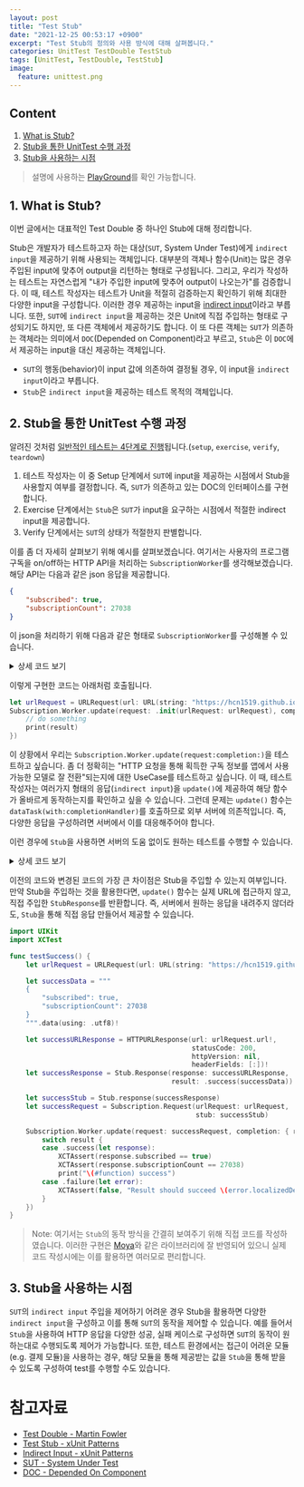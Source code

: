 ```yaml
---
layout: post
title: "Test Stub"
date: "2021-12-25 00:53:17 +0900"
excerpt: "Test Stub의 정의와 사용 방식에 대해 살펴봅니다."
categories: UnitTest TestDouble TestStub
tags: [UnitTest, TestDouble, TestStub]
image:
  feature: unittest.png
---
```


## Content

1. [What is Stub?](./test_stub#1-what-is-stub?)
2. [Stub을 통한 UnitTest 수행 과정](./test_stub#2-stub을-통한-unittest-수행-과정)
3. [Stub을 사용하는 시점](./test_stub#3-stub을-사용하는-시점)

> 설명에 사용하는 [PlayGround](https://github.com/hcn1519/TestDoublePlayGround)를 확인 가능합니다.

## 1. What is Stub?

이번 글에서는 대표적인 Test Double 중 하나인 Stub에 대해 정리합니다.

Stub은 개발자가 테스트하고자 하는 대상(`SUT`, System Under Test)에게 `indirect input`을 제공하기 위해 사용되는 객체입니다. 대부분의 객체나 함수(Unit)는 많은 경우 주입된 input에 맞추어 output을 리턴하는 형태로 구성됩니다. 그리고, 우리가 작성하는 테스트는 자연스럽게 "내가 주입한 input에 맞추어 output이 나오는가"를 검증합니다. 이 때, 테스트 작성자는 테스트가 Unit을 적절히 검증하는지 확인하기 위해 최대한 다양한 input을 구성합니다. 이러한 경우 제공하는 input을 [indirect input](http://xunitpatterns.com/indirect%20input.html)이라고 부릅니다. 또한, `SUT`에 `indirect input`을 제공하는 것은 Unit에 직접 주입하는 형태로 구성되기도 하지만, 또 다른 객체에서 제공하기도 합니다. 이 또 다른 객체는 `SUT`가 의존하는 객체라는 의미에서 `DOC`(Depended on Component)라고 부르고, `Stub`은 이 `DOC`에서 제공하는 input을 대신 제공하는 객체입니다.

- `SUT`의 행동(behavior)이 input 값에 의존하여 결정될 경우, 이 input을 `indirect input`이라고 부릅니다.
- `Stub`은 `indirect input`을 제공하는 테스트 목적의 객체입니다.

## 2. Stub을 통한 UnitTest 수행 과정

알려진 것처럼 [일반적인 테스트는 4단계로 진행](https://hcn1519.github.io/articles/2021-09/unittest)됩니다.(`setup`, `exercise`, `verify`, `teardown`)

1. 테스트 작성자는 이 중 Setup 단계에서 `SUT`에 input을 제공하는 시점에서 Stub을 사용할지 여부를 결정합니다. 즉, `SUT`가 의존하고 있는 DOC의 인터페이스를 구현합니다. 
2. Exercise 단계에서는 `Stub`은 `SUT`가 input을 요구하는 시점에서 적절한 indirect input을 제공합니다.
3. Verify 단계에서는 `SUT`의 상태가 적절한지 판별합니다.

이를 좀 더 자세히 살펴보기 위해 예시를 살펴보겠습니다. 여기서는 사용자의 프로그램 구독을 on/off하는 HTTP API을 처리하는 `SubscriptionWorker`를 생각해보겠습니다. 해당 API는 다음과 같은 json 응답을 제공합니다.

```json
{
    "subscribed": true,
    "subscriptionCount": 27038
}
```

이 json을 처리하기 위해 다음과 같은 형태로 `SubscriptionWorker`를 구성해볼 수 있습니다.

<details>
    <summary>상세 코드 보기</summary>

{% highlight swift %}
protocol RequestConvertible {
    var urlRequest: URLRequest { get }
}

enum Subscription {
    enum SubscriptionError: Swift.Error {
        case unExpected(response: HTTPURLResponse)
    }

    struct Request: RequestConvertible {
        let urlRequest: URLRequest
    }

    struct Response: Decodable {
        let subscribed: Int
        let subscriptionCount: Bool
    }

    struct Worker {
        static func update(request: RequestConvertible,
                           completion: @escaping ((Result<Response, Error>) -> Void)) {

            let dataTask = URLSession(configuration: .default)
                .dataTask(with: request.urlRequest, completionHandler: { data, urlResponse, error in

                    if let error = error {
                        completion(.failure(error))
                    }
                    guard
                        let data = data,
                        let urlResponse = urlResponse as? HTTPURLResponse else {
                            return
                        }
                    switch urlResponse.statusCode {
                    case 200:
                        do {
                            let response = try JSONDecoder().decode(Response.self,
                                                                    from: data)
                            completion(.success(response))
                        } catch {
                            completion(.failure(error))
                        }
                    default:
                        completion(.failure(SubscriptionError.unExpected(response: urlResponse)))
                    }
                })
            dataTask.resume()
        }
    }
}
{% endhighlight %}

</details>

이렇게 구현한 코드는 아래처럼 호출됩니다.

```swift
let urlRequest = URLRequest(url: URL(string: "https://hcn1519.github.io")!)
Subscription.Worker.update(request: .init(urlRequest: urlRequest), completion: { result in
    // do something
    print(result)
})
```

이 상황에서 우리는 `Subscription.Worker.update(request:completion:)`을 테스트하고 싶습니다. 좀 더 정확히는 "HTTP 요청을 통해 획득한 구독 정보를 앱에서 사용 가능한 모델로 잘 전환"되는지에 대한 UseCase를 테스트하고 싶습니다. 이 때, 테스트 작성자는 여러가지 형태의 응답(`indirect input`)을 `update()`에 제공하여 해당 함수가 올바르게 동작하는지를 확인하고 싶을 수 있습니다. 그런데 문제는 `update()` 함수는 `dataTask(with:completionHandler)`를 호출하므로 외부 서버에 의존적입니다. 즉, 다양한 응답을 구성하려면 서버에서 이를 대응해주어야 합니다. 

이런 경우에 `Stub`을 사용하면 서버의 도움 없이도 원하는 테스트를 수행할 수 있습니다.

<details>
    <summary>상세 코드 보기</summary>

{% highlight swift %}
import Foundation

public protocol RequestConvertible {
    var urlRequest: URLRequest { get }
    var stub: Stub? { get }
}

public enum Stub {
    case response(Response)
    
    public struct Response {
        public let response: URLResponse
        public let result: Result<Data, Error>

        public init(response: URLResponse, result: Result<Data, Error>) {
            self.response = response
            self.result = result
        }
    }
    
    public enum Error: Swift.Error {
        case emptyStubResponse
        case statusCode(Int)
    }
}

public enum Subscription {
    public enum Error: Swift.Error {
        case unExpected(response: HTTPURLResponse)
    }
    
    public struct Request: RequestConvertible {
        public let urlRequest: URLRequest
        public var stub: Stub?

        public init(urlRequest: URLRequest, stub: Stub?) {
            self.urlRequest = urlRequest
            self.stub = stub
        }
    }
    
    public struct Response: Decodable {
        public let subscribed: Bool
        public let subscriptionCount: Int
    }
    
    public struct Worker {
        public static func update(request: Request,
                                  completion: @escaping ((Result<Response, Swift.Error>) -> Void)) {
            
            let dataTask = URLSession(configuration: .default)
                .dataTask(request: request, completionHanlder: { data, urlResponse, error in
                    
                    if let error = error {
                        completion(.failure(error))
                    }
                    guard
                        let data = data,
                        let urlResponse = urlResponse as? HTTPURLResponse else {
                            return
                        }
                    switch urlResponse.statusCode {
                    case 200:
                        do {
                            let response = try JSONDecoder().decode(Response.self,
                                                                    from: data)
                            completion(.success(response))
                        } catch {
                            completion(.failure(error))
                        }
                    default:
                        completion(.failure(Error.unExpected(response: urlResponse)))
                    }
                })
            dataTask?.resume()
        }
    }
}

extension URLSession {
    public typealias CompletionHandler = (Data?, URLResponse?, Swift.Error?) -> Void
    
    public func dataTask(request: RequestConvertible,
                         completionHanlder: @escaping CompletionHandler) -> URLSessionDataTask? {
        
        guard let stub = request.stub else {
            return dataTask(with: request.urlRequest, completionHandler: completionHanlder)
        }
        
        switch stub {
        case .response(let stubResponse):
            switch stubResponse.result {
            case .success(let data):
                completionHanlder(data, stubResponse.response, nil)
            case .failure(let error):
                completionHanlder(nil, stubResponse.response, error)
            }
        }
        return nil
    }
}
{% endhighlight %}

</details>

이전의 코드와 변경된 코드의 가장 큰 차이점은 Stub을 주입할 수 있는지 여부입니다. 만약 Stub을 주입하는 것을 활용한다면, `update()` 함수는 실제 URL에 접근하지 않고, 직접 주입한 `StubResponse`를 반환합니다. 즉, 서버에서 원하는 응답을 내려주지 않더라도, `Stub`을 통해 직접 응답 만들어서 제공할 수 있습니다.

```swift
import UIKit
import XCTest

func testSuccess() {
    let urlRequest = URLRequest(url: URL(string: "https://hcn1519.github.io")!)

    let successData = """
    {
        "subscribed": true,
        "subscriptionCount": 27038
    }
    """.data(using: .utf8)!

    let successURLResponse = HTTPURLResponse(url: urlRequest.url!,
                                             statusCode: 200,
                                             httpVersion: nil,
                                             headerFields: [:])!
    let successResponse = Stub.Response(response: successURLResponse,
                                        result: .success(successData))

    let successStub = Stub.response(successResponse)
    let successRequest = Subscription.Request(urlRequest: urlRequest,
                                              stub: successStub)

    Subscription.Worker.update(request: successRequest, completion: { result in
        switch result {
        case .success(let response):
            XCTAssert(response.subscribed == true)
            XCTAssert(response.subscriptionCount == 27038)
            print("\(#function) success")
        case .failure(let error):
            XCTAssert(false, "Result should succeed \(error.localizedDescription)")
        }
    })
}
```

> Note: 여기서는 `Stub`의 동작 방식을 간결히 보여주기 위해 직접 코드를 작성하였습니다. 이러한 구현은 [Moya](https://github.com/Moya/Moya/blob/master/docs/Testing.md)와 같은 라이브러리에 잘 반영되어 있으니 실제 코드 작성시에는 이를 활용하면 여러모로 편리합니다.

## 3. Stub을 사용하는 시점

`SUT`의 `indirect input` 주입을 제어하기 어려운 경우 Stub을 활용하면 다양한 `indirect input`을 구성하고 이를 통해 `SUT`의 동작을 제어할 수 있습니다. 예를 들어서 `Stub`을 사용하여 HTTP 응답을 다양한 성공, 실패 케이스로 구성하면 `SUT`의 동작이 원하는대로 수행되도록 제어가 가능합니다. 또한, 테스트 환경에서는 접근이 어려운 모듈(e.g. 결제 모듈)을 사용하는 경우, 해당 모듈을 통해 제공받는 값을 `Stub`을 통해 받을 수 있도록 구성하여 test를 수행할 수도 있습니다.

# 참고자료

- [Test Double - Martin Fowler](https://martinfowler.com/bliki/TestDouble.html)
- [Test Stub - xUnit Patterns](http://xunitpatterns.com/Test%20Stub.html)
- [Indirect Input - xUnit Patterns](http://xunitpatterns.com/indirect%20input.html)
- [SUT - System Under Test](http://xunitpatterns.com/SUT.html)
- [DOC - Depended On Component](http://xunitpatterns.com/DOC.html)